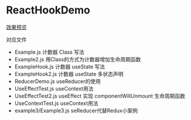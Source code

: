 # ReactHookDemo

[效果预览](https://dunizb.github.io/CodeTest/project/ReactHook)

对应文件
- Example.js 计数器 Class 写法
- Example2.js 用Class的方式为计数器增加生命周期函数
- ExampleHook.js 计数器 useState 写法
- ExampleHook2.js 计数器 useState 多状态声明
- ReducerDemo.js useReducer的使用
- UseEffectTest.js useContext用法
- UseEffectTest2.js useEffect 实现 componentWillUnmount 生命周期函数
- UseContextTest.js useContext用法
- example3/Example3.js seReducer代替Redux小案例
